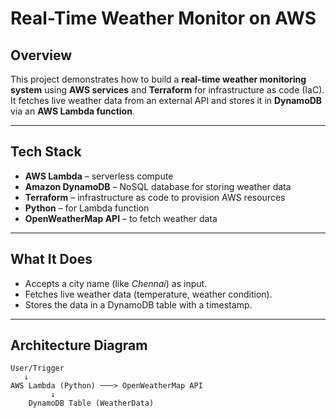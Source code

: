 # Real-Time Weather Monitor on AWS

## Overview
This project demonstrates how to build a **real-time weather monitoring system** using **AWS services** and **Terraform** for infrastructure as code (IaC). It fetches live weather data from an external API and stores it in **DynamoDB** via an **AWS Lambda function**.

---

## Tech Stack
- **AWS Lambda** – serverless compute
- **Amazon DynamoDB** – NoSQL database for storing weather data
- **Terraform** – infrastructure as code to provision AWS resources
- **Python** – for Lambda function
- **OpenWeatherMap API** – to fetch weather data

---

## What It Does
- Accepts a city name (like *Chennai*) as input.
- Fetches live weather data (temperature, weather condition).
- Stores the data in a DynamoDB table with a timestamp.

---

## Architecture Diagram

```plaintext
User/Trigger
   ↓
AWS Lambda (Python) ───> OpenWeatherMap API
         ↓
    DynamoDB Table (WeatherData)
